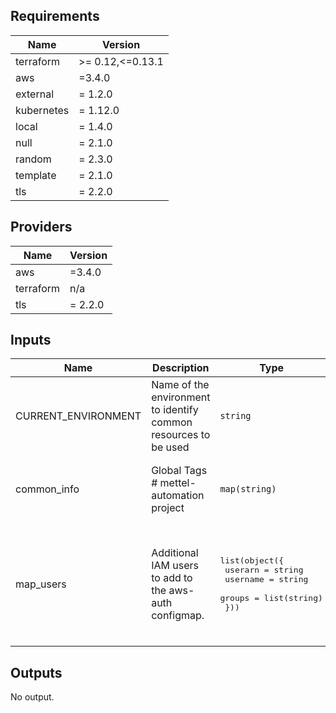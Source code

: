 ## Requirements

| Name | Version |
|------|---------|
| terraform | >= 0.12,<=0.13.1 |
| aws | =3.4.0 |
| external | = 1.2.0 |
| kubernetes | = 1.12.0 |
| local | = 1.4.0 |
| null | = 2.1.0 |
| random | = 2.3.0 |
| template | = 2.1.0 |
| tls | = 2.2.0 |

## Providers

| Name | Version |
|------|---------|
| aws | =3.4.0 |
| terraform | n/a |
| tls | = 2.2.0 |

## Inputs

| Name | Description | Type | Default | Required |
|------|-------------|------|---------|:--------:|
| CURRENT\_ENVIRONMENT | Name of the environment to identify common resources to be used | `string` | `"dev"` | no |
| common\_info | Global Tags # mettel-automation project | `map(string)` | <pre>{<br>  "project": "mettel-automation-kre",<br>  "provisioning": "Terraform"<br>}</pre> | no |
| map\_users | Additional IAM users to add to the aws-auth configmap. | <pre>list(object({<br>    userarn  = string<br>    username = string<br>    groups   = list(string)<br>  }))</pre> | <pre>[<br>  {<br>    "groups": [<br>      "system:masters"<br>    ],<br>    "userarn": "arn:aws:iam::374050862540:user/xoan.mallon",<br>    "username": "xoan.mallon"<br>  }<br>]</pre> | no |

## Outputs

No output.

